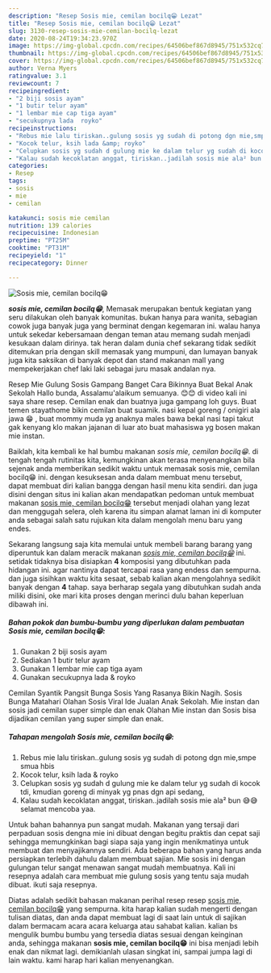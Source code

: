 ```yaml
---
description: "Resep Sosis mie, cemilan bocilq😁 Lezat"
title: "Resep Sosis mie, cemilan bocilq😁 Lezat"
slug: 3130-resep-sosis-mie-cemilan-bocilq-lezat
date: 2020-08-24T19:34:23.970Z
image: https://img-global.cpcdn.com/recipes/64506bef867d8945/751x532cq70/sosis-mie-cemilan-bocilq😁-foto-resep-utama.jpg
thumbnail: https://img-global.cpcdn.com/recipes/64506bef867d8945/751x532cq70/sosis-mie-cemilan-bocilq😁-foto-resep-utama.jpg
cover: https://img-global.cpcdn.com/recipes/64506bef867d8945/751x532cq70/sosis-mie-cemilan-bocilq😁-foto-resep-utama.jpg
author: Verna Myers
ratingvalue: 3.1
reviewcount: 7
recipeingredient:
- "2 biji sosis ayam"
- "1 butir telur ayam"
- "1 lembar mie cap tiga ayam"
- "secukupnya lada  royko"
recipeinstructions:
- "Rebus mie lalu tiriskan..gulung sosis yg sudah di potong dgn mie,smpe smua hbis"
- "Kocok telur, ksih lada &amp; royko"
- "Celupkan sosis yg sudah d gulung mie ke dalam telur yg sudah di kocok tdi, kmudian goreng di minyak yg pnas dgn api sedang,"
- "Kalau sudah kecoklatan anggat, tiriskan..jadilah sosis mie ala² bun 😅😅selamat mencoba yaa."
categories:
- Resep
tags:
- sosis
- mie
- cemilan

katakunci: sosis mie cemilan 
nutrition: 139 calories
recipecuisine: Indonesian
preptime: "PT25M"
cooktime: "PT31M"
recipeyield: "1"
recipecategory: Dinner

---
```



![Sosis mie, cemilan bocilq😁](https://img-global.cpcdn.com/recipes/64506bef867d8945/751x532cq70/sosis-mie-cemilan-bocilq😁-foto-resep-utama.jpg)

<b><i>sosis mie, cemilan bocilq😁</i></b>, Memasak merupakan bentuk kegiatan yang seru dilakukan oleh banyak komunitas. bukan hanya para wanita, sebagian cowok juga banyak juga yang berminat dengan kegemaran ini. walau hanya untuk sekedar kebersamaan dengan teman atau memang sudah menjadi kesukaan dalam dirinya. tak heran dalam dunia chef sekarang tidak sedikit ditemukan pria dengan skill memasak yang mumpuni, dan lumayan banyak juga kita saksikan di banyak depot dan stand makanan mall yang mempekerjakan chef laki laki sebagai juru masak andalan nya.

Resep Mie Gulung Sosis Gampang Banget Cara Bikinnya Buat Bekal Anak Sekolah Hallo bunda, Assalamu&#39;alaikum semuanya. 😊😊 di video kali ini saya share resep. Cemilan enak dan buatnya juga gampang loh guys. Buat temen stayathome bikin cemilan buat suamik. nasi kepal goreng / onigiri ala jawa 😁 , buat mommy muda yg anaknya males bawa bekal nasi tapi takut gak kenyang klo makan jajanan di luar ato buat mahasiswa yg bosen makan mie instan.

Baiklah, kita kembali ke hal bumbu makanan <i>sosis mie, cemilan bocilq😁</i>. di tengah tengah rutinitas kita, kemungkinan akan terasa menyenangkan bila sejenak anda memberikan sedikit waktu untuk memasak sosis mie, cemilan bocilq😁 ini. dengan kesuksesan anda dalam membuat menu tersebut, dapat membuat diri kalian bangga dengan hasil menu kita sendiri. dan juga disini dengan situs ini kalian akan mendapatkan pedoman untuk membuat makanan <u>sosis mie, cemilan bocilq😁</u> tersebut menjadi olahan yang lezat dan menggugah selera, oleh karena itu simpan alamat laman ini di komputer anda sebagai salah satu rujukan kita dalam mengolah menu baru yang endes.


Sekarang langsung saja kita memulai untuk membeli barang barang yang diperuntuk kan dalam meracik makanan <u><i>sosis mie, cemilan bocilq😁</i></u> ini. setidak tidaknya bisa disiapkan <b>4</b> komposisi yang dibutuhkan pada hidangan ini. agar nantinya dapat tercapai rasa yang endess dan sempurna. dan juga sisihkan waktu kita sesaat, sebab kalian akan mengolahnya sedikit banyak dengan <b>4</b> tahap. saya berharap segala yang dibutuhkan sudah anda miliki disini, oke mari kita proses dengan merinci dulu bahan keperluan dibawah ini.

<!--inarticleads1-->

##### Bahan pokok dan bumbu-bumbu yang diperlukan dalam pembuatan Sosis mie, cemilan bocilq😁:

1. Gunakan 2 biji sosis ayam
1. Sediakan 1 butir telur ayam
1. Gunakan 1 lembar mie cap tiga ayam
1. Gunakan secukupnya lada &amp; royko


Cemilan Syantik Pangsit Bunga Sosis Yang Rasanya Bikin Nagih. Sosis Bunga Matahari Olahan Sosis Viral Ide Jualan Anak Sekolah. Mie instan dan sosis jadi cemilan super simple dan enak Olahan Mie instan dan Sosis bisa dijadikan cemilan yang super simple dan enak. 

<!--inarticleads2-->

##### Tahapan mengolah Sosis mie, cemilan bocilq😁:

1. Rebus mie lalu tiriskan..gulung sosis yg sudah di potong dgn mie,smpe smua hbis
1. Kocok telur, ksih lada &amp; royko
1. Celupkan sosis yg sudah d gulung mie ke dalam telur yg sudah di kocok tdi, kmudian goreng di minyak yg pnas dgn api sedang,
1. Kalau sudah kecoklatan anggat, tiriskan..jadilah sosis mie ala² bun 😅😅selamat mencoba yaa.


Untuk bahan bahannya pun sangat mudah. Makanan yang tersaji dari perpaduan sosis dengna mie ini dibuat dengan begitu praktis dan cepat saji sehingga memungkinkan bagi siapa saja yang ingin menikmatinya untuk membuat dan menyajikannya sendiri. Ada beberapa bahan yang harus anda persiapkan terlebih dahulu dalam membuat sajian. Mie sosis ini dengan gulungan telur sangat menawan sangat mudah membuatnya. Kali ini resepnya adalah cara membuat mie gulung sosis yang tentu saja mudah dibuat. ikuti saja resepnya. 

Diatas adalah sedikit bahasan makanan perihal resep resep <u>sosis mie, cemilan bocilq😁</u> yang sempurna. kita harap kalian sudah mengerti dengan tulisan diatas, dan anda dapat membuat lagi di saat lain untuk di sajikan dalam bermacam acara acara keluarga atau sahabat kalian. kalian bs mengulik bumbu bumbu yang tersedia diatas sesuai dengan keinginan anda, sehingga makanan <b>sosis mie, cemilan bocilq😁</b> ini bisa menjadi lebih enak dan nikmat lagi. demikianlah ulasan singkat ini, sampai jumpa lagi di lain waktu. kami harap hari kalian menyenangkan.
